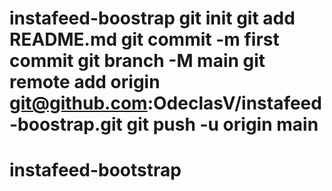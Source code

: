 # instafeed-boostrap git init git add README.md git commit -m first commit git branch -M main git remote add origin git@github.com:OdeclasV/instafeed-boostrap.git git push -u origin main
# instafeed-bootstrap

